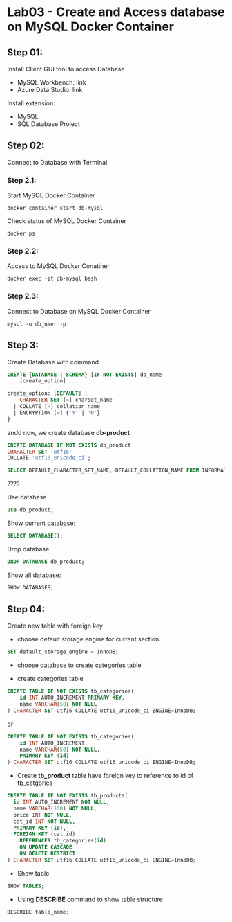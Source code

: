# Lab03 - Create and Access database on MySQL Docker Container

## Step 01:
Install Client GUI tool to access Database

* MySQL Workbench: link
* Azure Data Studio: link

Install extension:

* MySQL
* SQL Database Project

## Step 02:
Connect to Database with Terminal 

### Step 2.1:

Start MySQL Docker Container

``` shell
docker container start db-mysql
```

Check status of MySQL Docker Container

``` shell
docker ps
```

### Step 2.2:

Access to MySQL Docker Conatiner

``` shell
docker exec -it db-mysql bash
```

### Step 2.3:

Connect to Database on MySQL Docker Container

``` shell
mysql -u db_user -p
```

## Step 3:
Create Database with command

```sql
CREATE {DATABASE | SCHEMA} [IF NOT EXISTS] db_name
    [create_option] ...

create_option: [DEFAULT] {
    CHARACTER SET [=] charset_name
  | COLLATE [=] collation_name
  | ENCRYPTION [=] {'Y' | 'N'}
}
```

andd now, we create database **db-product**

```sql
CREATE DATABASE IF NOT EXISTS db_product
CHARACTER SET 'utf16'
COLLATE 'utf16_unicode_ci';
```

```sql
SELECT DEFAULT_CHARACTER_SET_NAME, DEFAULT_COLLATION_NAME FROM INFORMATION_SCHEMA SCHEMATA WHERE SCHEMA_NAME = 'db_product';
```

????

Use database
```sql
use db_product;
```

Show current database:
```sql
SELECT DATABASE();
```

Drop database:
```sql
DROP DATABASE db_product;
```

Show all database:
```sql
SHOW DATABASES;
```

## Step 04:
Create new table with foreign key

* choose default storage engine for current section.

```sql
SET default_storage_engine = InnoDB;
```

* choose database to create categories table

* create categories table
```sql
CREATE TABLE IF NOT EXISTS tb_categories(
    id INT AUTO_INCREMENT PRIMARY KEY,
    name VARCHAR(50) NOT NULL
) CHARACTER SET utf16 COLLATE utf16_unicode_ci ENGINE=InnoDB;
```

or 

```sql
CREATE TABLE IF NOT EXISTS tb_categories(
    id INT AUTO_INCREMENT,
    name VARCHAR(50) NOT NULL,
    PRIMARY KEY (id)
) CHARACTER SET utf16 COLLATE utf16_unicode_ci ENGINE=InnoDB;
```

* Create **tb_product** table have foreign key to reference to id of tb_catgories


```sql
CREATE TABLE IF NOT EXISTS tb_products(
  id INT AUTO_INCREMENT NOT NULL,
  name VARCHAR(100) NOT NULL,
  price INT NOT NULL,
  cat_id INT NOT NULL, 
  PRIMARY KEY (id),
  FOREIGN KEY (cat_id) 
    REFERENCES tb_categories(id) 
    ON UPDATE CASCADE 
    ON DELETE RESTRICT
) CHARACTER SET utf16 COLLATE utf16_unicode_ci ENGINE=InnoDB;
```

* Show table
```sql
SHOW TABLES;
```

* Using __DESCRIBE__ command to show table structure

```sql
DESCRIBE table_name;
```

